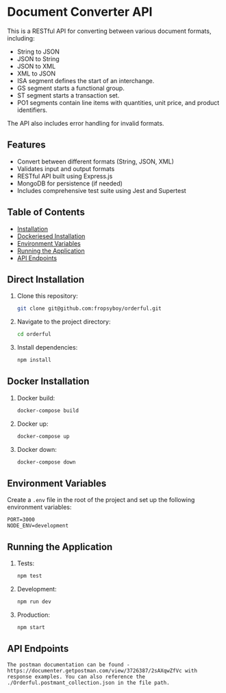 # Document Converter API

This is a RESTful API for converting between various document formats, including:
- String to JSON
- JSON to String
- JSON to XML
- XML to JSON
- ISA segment defines the start of an interchange.
- GS segment starts a functional group.
- ST segment starts a transaction set.
- PO1 segments contain line items with quantities, unit price, and product identifiers.

The API also includes error handling for invalid formats.

## Features
- Convert between different formats (String, JSON, XML)
- Validates input and output formats
- RESTful API built using Express.js
- MongoDB for persistence (if needed)
- Includes comprehensive test suite using Jest and Supertest

## Table of Contents

- [Installation](#direct-installation)
- [Dockeriesed Installation](#docker-installation)
- [Environment Variables](#environment-variables)
- [Running the Application](#running-the-application)
- [API Endpoints](#api-endpoints)

## Direct Installation

1. Clone this repository:

    ```bash
    git clone git@github.com:fropsyboy/orderful.git
    ```

2. Navigate to the project directory:

    ```bash
    cd orderful
    ```

3. Install dependencies:

    ```bash
    npm install
    ```

## Docker Installation

1. Docker build:
    ```bash
    docker-compose build
    ```
2. Docker up:
    ```bash
    docker-compose up
    ```
3. Docker down:
    ```bash
    docker-compose down
    ```



## Environment Variables

Create a `.env` file in the root of the project and set up the following environment variables:

```plaintext
PORT=3000
NODE_ENV=development
```

## Running the Application

1. Tests:
    ```bash
    npm test
    ```

2. Development:
    ```bash
    npm run dev
    ```

3. Production:
    ```bash
    npm start
    ```

## API Endpoints

    The postman documentation can be found - https://documenter.getpostman.com/view/3726387/2sAXqwZfVc with response examples. You can also reference the ./Orderful.postmant_collection.json in the file path. 



